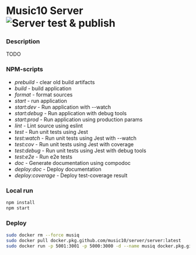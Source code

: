 # Music10 Server ![Server test & publish](https://github.com/music10/server/workflows/Server%20test%20&%20publish/badge.svg)
### Description

TODO

### NPM-scripts

- _prebuild_ - clear old build artifacts
- _build_ - build application
- _format_ - format sources
- _start_ - run application
- _start:dev_ - Run application with --watch
- _start:debug_ - Run application with debug tools
- _start:prod_ - Run application using production params
- _lint_ - Lint source using eslint
- _test_ - Run unit tests using Jest
- _test:watch_ - Run unit tests using Jest with --watch
- _test:cov_ - Run unit tests using Jest with coverage
- _test:debug_ - Run unit tests using Jest with debug tools
- _test:e2e_ - Run e2e tests
- _doc_ - Generate documentation using compodoc
- _deploy:doc_ - Deploy documentation
- _deploy:coverage_ - Deploy test-coverage result

### Local run

```bash
npm install
npm start
```

### Deploy
```bash
sudo docker rm --force musiq
sudo docker pull docker.pkg.github.com/music10/server/server:latest
sudo docker run -p 5001:3001 -p 5000:3000 -d --name musiq docker.pkg.github.com/music10/server/server:latest
```
